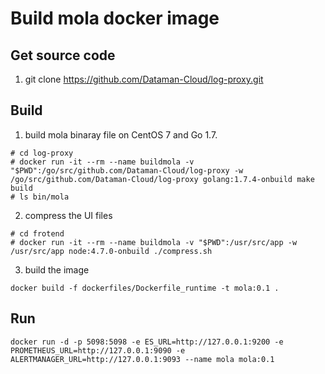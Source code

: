# Build mola docker image

## Get source code
1. git clone https://github.com/Dataman-Cloud/log-proxy.git

## Build
1. build mola binaray file on CentOS 7 and Go 1.7.

```
# cd log-proxy
# docker run -it --rm --name buildmola -v "$PWD":/go/src/github.com/Dataman-Cloud/log-proxy -w /go/src/github.com/Dataman-Cloud/log-proxy golang:1.7.4-onbuild make build
# ls bin/mola
```

2. compress the UI files

```
# cd frotend
# docker run -it --rm --name buildmola -v "$PWD":/usr/src/app -w /usr/src/app node:4.7.0-onbuild ./compress.sh
```

3. build the image  

```
docker build -f dockerfiles/Dockerfile_runtime -t mola:0.1 .
```

## Run

```
docker run -d -p 5098:5098 -e ES_URL=http://127.0.0.1:9200 -e PROMETHEUS_URL=http://127.0.0.1:9090 -e ALERTMANAGER_URL=http://127.0.0.1:9093 --name mola mola:0.1
```
